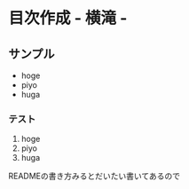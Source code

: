 # 目次作成 - 横滝 -

## サンプル

 * hoge
 * piyo
 * huga
 
 ### テスト

 1. hoge
 1. piyo
 2. huga
 
 
READMEの書き方みるとだいたい書いてあるので 
 